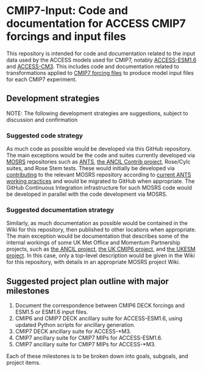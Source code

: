 # CMIP7-Input: Code and documentation for ACCESS CMIP7 forcings and input files

This repository is intended for code and documentation related to the input data used by the ACCESS models used for CMIP7, notably [ACCESS-ESM1.6](https://github.com/ACCESS-NRI/access-esm1.6-configs) and [ACCESS-CM3](https://github.com/ACCESS-NRI/cm3-suite). This includes code and documentation related to transformations applied to [CMIP7 forcing files](https://wcrp-cmip.org/cmip7-task-teams/forcings/) to produce model input files for each CMIP7 experiment.

## Development strategies
NOTE: The following development strategies are suggestions, subject to discussion and confirmation

### Suggested code strategy

As much code as possible would be developed via this GitHub repository. The main exceptions would be the code and suites currently developed via [MOSRS](https://code.metoffice.gov.uk/) repositories such as [ANTS](https://code.metoffice.gov.uk/doc/ancil/ants/2.0/index.html), [the ANCIL Contrib project](https://code.metoffice.gov.uk/trac/ancil/browser/contrib/trunk/), Rose/Cylc suites, and Rose Stem tests. These would initially be developed via [contributing](https://code.metoffice.gov.uk/doc/ancil/ants/2.0/contributing.html) to the relevant MOSRS repository according to [current ANTS working practices](https://code.metoffice.gov.uk/trac/ancil/wiki/ANTS/WorkingPractices) and would be migrated to GitHub when appropriate. The GitHub Continuous Integration infrastructure for such MOSRS code would be developed in parallel with the code development via MOSRS.

### Suggested documentation strategy

Similarly, as much documentation as possible would be contained in the Wiki for this repository, then published to other locations when appropriate. The main exception would be documentation that describes some of the internal workings of some UK Met Office and Momentum Partnership projects, such as [the ANCIL project](https://code.metoffice.gov.uk/trac/ancil), [the UK CMIP6 project](https://code.metoffice.gov.uk/trac/ukcmip6), and [the UKESM project](https://code.metoffice.gov.uk/trac/UKESM).  In this case, only a top-level description would be given in the Wiki for this repository, with details in an appropriate MOSRS project Wiki.  

## Suggested project plan outline with major milestones

1. Document the correspondence between CMIP6 DECK forcings and ESM1.5 or ESM1.6 input files.
2. CMIP6 and CMIP7 DECK ancillary suite for ACCESS-ESM1.6, using updated Python scripts for ancillary generation.
3. CMIP7 DECK ancillary suite for ACCESS-*M3.
4. CMIP7 ancillary suite for CMIP7 MIPs for ACCESS-ESM1.6.
5. CMIP7 ancillary suite for CMIP7 MIPs for ACCESS-*M3.

Each of these milestones is to be broken down into goals, subgoals, and project items.
